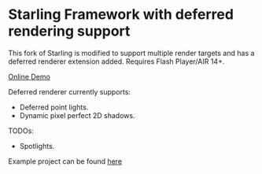 Starling Framework with deferred rendering support
==================================================

This fork of Starling is modified to support multiple render targets and has a deferred renderer extension added. Requires Flash Player/AIR 14+.

<a href="http://nekobit.puslapiai.lt/demos/starling-deferred/Sandbox.html" target="_blank">Online Demo</a>

Deferred renderer currently supports:

* Deferred point lights.
* Dynamic pixel perfect 2D shadows.

TODOs:

* Spotlights.

Example project can be found [here](https://github.com/Varnius/StarlingDynamicShadows2D)

<a href="http://nekobit.puslapiai.lt/demos/starling-deferred/Sandbox.html" target="_blank"><img src="http://nekobit.puslapiai.lt/screens/mrt.png" alt="" /></a>
